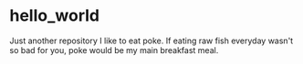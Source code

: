 # hello_world
Just another repository
I like to eat poke. If eating raw fish everyday wasn't so bad for you, poke would be my main breakfast meal. 
